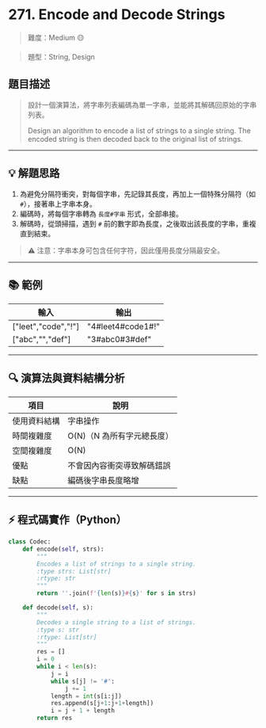 # 271. Encode and Decode Strings

> 難度：Medium 🟡

> 題型：String, Design

## 題目描述
> 設計一個演算法，將字串列表編碼為單一字串，並能將其解碼回原始的字串列表。
> 
> Design an algorithm to encode a list of strings to a single string. The encoded string is then decoded back to the original list of strings.

---

## 💡 解題思路
1. 為避免分隔符衝突，對每個字串，先記錄其長度，再加上一個特殊分隔符（如 `#`），接著串上字串本身。
2. 編碼時，將每個字串轉為 `長度#字串` 形式，全部串接。
3. 解碼時，從頭掃描，遇到 `#` 前的數字即為長度，之後取出該長度的字串，重複直到結束。

> ⚠️ 注意：字串本身可包含任何字符，因此僅用長度分隔最安全。

---

## 📚 範例

| 輸入 | 輸出 |
|------|------|
| ["leet","code","!"] | "4#leet4#code1#!" |
| ["abc","","def"] | "3#abc0#3#def" |

---

## 🔍 演算法與資料結構分析

| 項目         | 說明                        |
|--------------|-----------------------------|
| 使用資料結構 | 字串操作                    |
| 時間複雜度   | O(N)（N 為所有字元總長度）  |
| 空間複雜度   | O(N)                        |
| 優點         | 不會因內容衝突導致解碼錯誤  |
| 缺點         | 編碼後字串長度略增           |

---

## ⚡ 程式碼實作（Python）

```python
class Codec:
    def encode(self, strs):
        """
        Encodes a list of strings to a single string.
        :type strs: List[str]
        :rtype: str
        """
        return ''.join(f'{len(s)}#{s}' for s in strs)

    def decode(self, s):
        """
        Decodes a single string to a list of strings.
        :type s: str
        :rtype: List[str]
        """
        res = []
        i = 0
        while i < len(s):
            j = i
            while s[j] != '#':
                j += 1
            length = int(s[i:j])
            res.append(s[j+1:j+1+length])
            i = j + 1 + length
        return res
```
